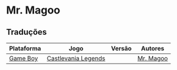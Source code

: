# Mr. Magoo

## Traduções

| Plataforma | Jogo | Versão | Autores |
| ----------- | ----------- | ----------- | ----------- |
| [Game Boy](../../traducoes/game-boy/) | [Castlevania Legends](../../traducoes/game-boy/castlevania-legends_mr-magoo/) |  | [Mr\. Magoo](../../autores/mr-magoo/) |